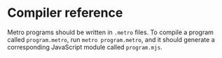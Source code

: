 # Compiler reference

Metro programs should be written in `.metro` files. To compile a program called `program.metro`, run `metro program.metro`, and it should generate a corresponding JavaScript module called `program.mjs`.
